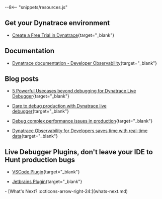 --8<-- "snippets/resources.js"


## Get your Dynatrace environment

- [Create a Free Trial in Dynatrace](https://www.dynatrace.com/signup/){target="_blank"}

## Documentation

- [Dynatrace documentation - Developer Observability](https://docs.dynatrace.com/docs/observe/applications-and-microservices/developer-observability){target="_blank"}

## Blog posts

- [5 Powerful Usecases beyond debugging for Dynatrace Live Debugger](https://www.dynatrace.com/news/blog/5-powerful-use-cases-beyond-debugging-for-dynatrace-live-debugger/){target="_blank"}


- [Dare to debug production with Dynatrace live debugger](https://www.dynatrace.com/news/blog/dare-to-debug-production-with-dynatrace-live-debugger/){target="_blank"}


- [Debug complex performance issues in production](https://www.dynatrace.com/news/blog/debug-complex-performance-issues-in-production/){target="_blank"}


- [Dynatrace Observability for Developers saves time with real-time data](https://www.dynatrace.com/news/blog/dynatrace-observability-for-developers-saves-time-with-real-time-data/){target="_blank"}


## Live Debugger Plugins, don't leave your IDE to Hunt production bugs

- [VSCode Plugin](https://marketplace.visualstudio.com/items?itemName=dynatrace.dynatrace-debugging-extension){target="_blank"}

- [Jetbrains Plugin](https://plugins.jetbrains.com/plugin/25186-observability-for-developers){target="_blank"}

<div class="grid cards" markdown>
- [What's Next? :octicons-arrow-right-24:](whats-next.md)
</div>
